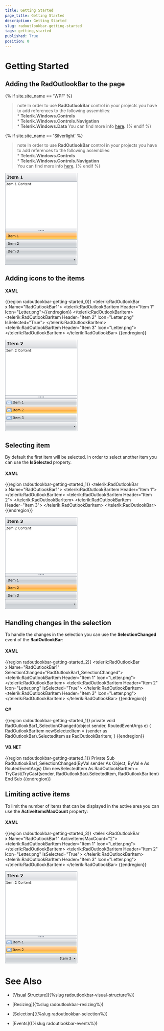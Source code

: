 ```yaml
---
title: Getting Started
page_title: Getting Started
description: Getting Started
slug: radoutlookbar-getting-started
tags: getting,started
published: True
position: 0
---
```


# Getting Started

## Adding the RadOutlookBar to the page

{% if site.site_name == 'WPF' %}
>note In order to use __RadOutlookBar__ control in your projects you have to add references to the following assemblies:<br/> * __Telerik.Windows.Controls__ <br/> * __Telerik.Windows.Controls.Navigation__ <br/> * __Telerik.Windows.Data__
You can find more info [here](http://www.telerik.com/help/wpf/installation-installing-controls-dependencies-wpf.html).
{% endif %}

{% if site.site_name == 'Silverlight' %}
>note In order to use __RadOutlookBar__ control in your projects you have to add references to the following assemblies:<br/> * __Telerik.Windows.Controls__ <br/> * __Telerik.Windows.Controls.Navigation__ <br/>
You can find more info [here](http://www.telerik.com/help/silverlight/installation-installing-controls-dependencies.html).
{% endif %}

![RadOutlookBar Step 1](images/outlook_step1.png)

## Adding icons to the items

#### __XAML__
{{region radoutlookbar-getting-started_0}}
	<telerik:RadOutlookBar x:Name="RadOutlookBar1">
	    <telerik:RadOutlookBarItem Header="Item 1" Icon="Letter.png">{{endregion}}
	        <TextBlock Text="Item 1 Content" />
	    </telerik:RadOutlookBarItem>
	    <telerik:RadOutlookBarItem Header="Item 2" 
	                               Icon="Letter.png"
	                               IsSelected="True">
	        <TextBlock Text="Item 2 Content" />
	    </telerik:RadOutlookBarItem>
	    <telerik:RadOutlookBarItem Header="Item 3" Icon="Letter.png">
	        <TextBlock Text="Item 3 Content" />
	    </telerik:RadOutlookBarItem>
	</telerik:RadOutlookBar>
{{endregion}}

![](images/outlook_step3.png)
## Selecting item

By default the first item will be selected. In order to select another item you can use the __IsSelected__ property.        

#### __XAML__

{{region radoutlookbar-getting-started_1}}
	<UserControl x:Class="RadOutlookBarHelpExamples.MainPage" 
	             xmlns="http://schemas.microsoft.com/winfx/2006/xaml/presentation"
	             xmlns:x="http://schemas.microsoft.com/winfx/2006/xaml"
	             xmlns:d="http://schemas.microsoft.com/expression/blend/2008"
	             xmlns:mc="http://schemas.openxmlformats.org/markup-compatibility/2006"
	             xmlns:telerik="http://schemas.telerik.com/2008/xaml/presentation">
	    <Grid x:Name="LayoutRoot">
	        <telerik:RadOutlookBar x:Name="RadOutlookBar1">
	            <telerik:RadOutlookBarItem Header="Item 1">
	                <TextBlock Text="Item 1 Content" />
	            </telerik:RadOutlookBarItem>
	            <telerik:RadOutlookBarItem Header="Item 2">
	                <TextBlock Text="Item 2 Content" />
	            </telerik:RadOutlookBarItem>
	            <telerik:RadOutlookBarItem Header="Item 3">
	                <TextBlock Text="Item 3 Content" />
	            </telerik:RadOutlookBarItem>
	        </telerik:RadOutlookBar>
	    </Grid>
	</UserControl>
{{endregion}}

![RadOutlookBar Icons support](images/outlook_step2.png)

## Handling changes in the selection

To handle the changes in the selection you can use the __SelectionChanged__ event of the __RadOutlookBar__:
        

#### __XAML__

{{region radoutlookbar-getting-started_2}}
	<telerik:RadOutlookBar x:Name="RadOutlookBar1" SelectionChanged="RadOutlookBar1_SelectionChanged">
	    <telerik:RadOutlookBarItem Header="Item 1" Icon="Letter.png">
	        <TextBlock Text="Item 1 Content" />
	    </telerik:RadOutlookBarItem>
	    <telerik:RadOutlookBarItem Header="Item 2" 
	                               Icon="Letter.png"
	                               IsSelected="True">
	        <TextBlock Text="Item 2 Content" />
	    </telerik:RadOutlookBarItem>
	    <telerik:RadOutlookBarItem Header="Item 3" Icon="Letter.png">
	        <TextBlock Text="Item 3 Content" />
	    </telerik:RadOutlookBarItem>
	</telerik:RadOutlookBar>
{{endregion}}



#### __C#__

{{region radoutlookbar-getting-started_1}}
	private void RadOutlookBar1_SelectionChanged(object sender, RoutedEventArgs e)
	{
		RadOutlookBarItem newSelectedItem = (sender as RadOutlookBar).SelectedItem as RadOutlookBarItem;
	}
{{endregion}}



#### __VB.NET__

{{region radoutlookbar-getting-started_1}}
	Private Sub RadOutlookBar1_SelectionChanged(ByVal sender As Object, ByVal e As RoutedEventArgs)
		Dim newSelectedItem As RadOutlookBarItem = TryCast(TryCast(sender, RadOutlookBar).SelectedItem, RadOutlookBarItem)
	End Sub
{{endregion}}



## Limiting active items

To limit the number of items that can be displayed in the active area you can use the __ActiveItemsMaxCount__ property:
        

#### __XAML__

{{region radoutlookbar-getting-started_3}}
    <telerik:RadOutlookBar x:Name="RadOutlookBar1" ActiveItemsMaxCount="2">
        <telerik:RadOutlookBarItem Header="Item 1" Icon="Letter.png">
            <TextBlock Text="Item 1 Content" />
        </telerik:RadOutlookBarItem>
        <telerik:RadOutlookBarItem Header="Item 2" 
                                   Icon="Letter.png"
                                   IsSelected="True">
            <TextBlock Text="Item 2 Content" />
        </telerik:RadOutlookBarItem>
        <telerik:RadOutlookBarItem Header="Item 3" Icon="Letter.png">
            <TextBlock Text="Item 3 Content" />
        </telerik:RadOutlookBarItem>
    </telerik:RadOutlookBar>
{{endregion}}

![](images/outlook_step4.png)

# See Also

 * [Visual Structure]({%slug radoutlookbar-visual-structure%})

 * [Resizing]({%slug radoutlookbar-resizing%})

 * [Selection]({%slug radoutlookbar-selection%})

 * [Events]({%slug radoutlookbar-events%})
